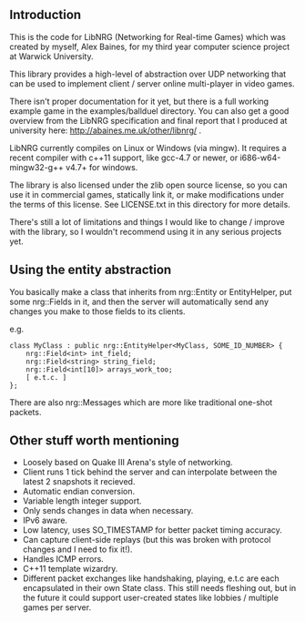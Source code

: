 Introduction
------------

This is the code for LibNRG (Networking for Real-time Games) which was created
by myself, Alex Baines, for my third year computer science project at Warwick
University.

This library provides a high-level of abstraction over UDP networking that can
be used to implement client / server online multi-player in video games.

There isn't proper documentation for it yet, but there is a full working example
game in the examples/ballduel directory. You can also get a good overview from 
the LibNRG specification and final report that I produced at university here:
http://abaines.me.uk/other/libnrg/ .

LibNRG currently compiles on Linux or Windows (via mingw). It requires a recent 
compiler with c++11 support, like gcc-4.7 or newer, or i686-w64-mingw32-g++ 
v4.7+ for windows.

The library is also licensed under the zlib open source license, so you can use 
it in commercial games, statically link it, or make modifications under the 
terms of this license. See LICENSE.txt in this directory for more details.

There's still a lot of limitations and things I would like to change / improve 
with the library, so I wouldn't recommend using it in any serious projects yet.

Using the entity abstraction
----------------------------

You basically make a class that inherits from nrg::Entity or EntityHelper, put
some nrg::Fields in it, and then the server will automatically send any changes
you make to those fields to its clients.

e.g.

    class MyClass : public nrg::EntityHelper<MyClass, SOME_ID_NUMBER> {
    	nrg::Field<int> int_field;
    	nrg::Field<string> string_field;
    	nrg::Field<int[10]> arrays_work_too;
    	[ e.t.c. ]
    };

There are also nrg::Messages which are more like traditional one-shot packets.

Other stuff worth mentioning
----------------------------

+ Loosely based on Quake III Arena's style of networking.
+ Client runs 1 tick behind the server and can interpolate between the latest 2
snapshots it recieved.
+ Automatic endian conversion.
+ Variable length integer support.
+ Only sends changes in data when necessary.
+ IPv6 aware.
+ Low latency, uses SO_TIMESTAMP for better packet timing accuracy.
+ Can capture client-side replays (but this was broken with protocol changes and I need to fix it!).
+ Handles ICMP errors.
+ C++11 template wizardry.
+ Different packet exchanges like handshaking, playing, e.t.c are each encapsulated
in their own State class. This still needs fleshing out, but in the future it could
support user-created states like lobbies / multiple games per server.

